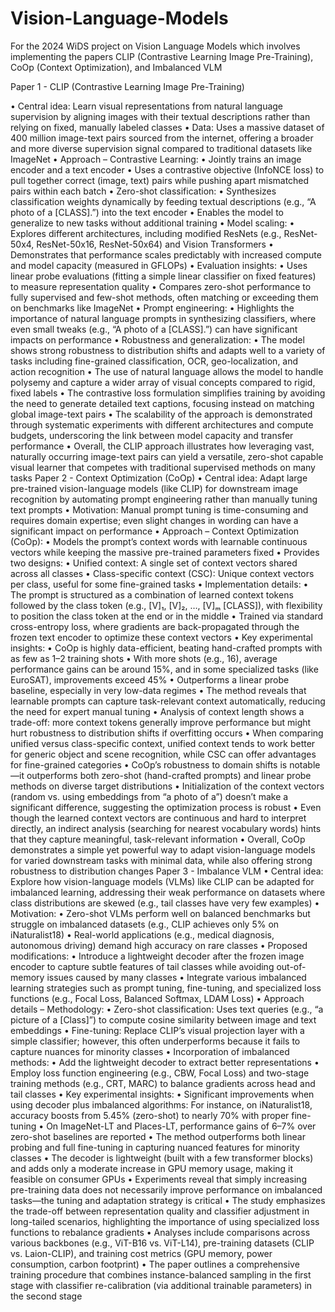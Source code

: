 # Vision-Language-Models
For the 2024 WiDS project on Vision Language Models which involves implementing the papers CLIP (Contrastive Learning Image Pre-Training), CoOp (Context Optimization), and Imbalanced VLM

Paper 1 - CLIP (Contrastive Learning Image Pre-Training)

• Central idea: Learn visual representations from natural language supervision by aligning images with their textual descriptions rather than relying on fixed, manually labeled classes
• Data: Uses a massive dataset of 400 million image-text pairs sourced from the internet, offering a broader and more diverse supervision signal compared to traditional datasets like ImageNet
• Approach – Contrastive Learning:
• Jointly trains an image encoder and a text encoder
• Uses a contrastive objective (InfoNCE loss) to pull together correct (image, text) pairs while pushing apart mismatched pairs within each batch
• Zero-shot classification:
• Synthesizes classification weights dynamically by feeding textual descriptions (e.g., “A photo of a [CLASS].”) into the text encoder
• Enables the model to generalize to new tasks without additional training
• Model scaling:
• Explores different architectures, including modified ResNets (e.g., ResNet-50x4, ResNet-50x16, ResNet-50x64) and Vision Transformers
• Demonstrates that performance scales predictably with increased compute and model capacity (measured in GFLOPs)
• Evaluation insights:
• Uses linear probe evaluations (fitting a simple linear classifier on fixed features) to measure representation quality
• Compares zero-shot performance to fully supervised and few-shot methods, often matching or exceeding them on benchmarks like ImageNet
• Prompt engineering:
• Highlights the importance of natural language prompts in synthesizing classifiers, where even small tweaks (e.g., “A photo of a [CLASS].”) can have significant impacts on performance
• Robustness and generalization:
• The model shows strong robustness to distribution shifts and adapts well to a variety of tasks including fine-grained classification, OCR, geo-localization, and action recognition
• The use of natural language allows the model to handle polysemy and capture a wider array of visual concepts compared to rigid, fixed labels
• The contrastive loss formulation simplifies training by avoiding the need to generate detailed text captions, focusing instead on matching global image-text pairs
• The scalability of the approach is demonstrated through systematic experiments with different architectures and compute budgets, underscoring the link between model capacity and transfer performance
• Overall, the CLIP approach illustrates how leveraging vast, naturally occurring image-text pairs can yield a versatile, zero-shot capable visual learner that competes with traditional supervised methods on many tasks
Paper 2 - Context Optimization (CoOp)
 • Central idea: Adapt large pre-trained vision-language models (like CLIP) for downstream image recognition by automating prompt engineering rather than manually tuning text prompts
• Motivation: Manual prompt tuning is time-consuming and requires domain expertise; even slight changes in wording can have a significant impact on performance
• Approach – Context Optimization (CoOp):
	• Models the prompt’s context words with learnable continuous vectors while keeping       	  the massive pre-trained parameters fixed
• Provides two designs:
	• Unified context: A single set of context vectors shared across all classes
	• Class-specific context (CSC): Unique context vectors per class, useful for some  	  fine-grained tasks
• Implementation details:
	• The prompt is structured as a combination of learned context tokens followed by the  	  class token (e.g., [V]₁, [V]₂, …, [V]ₘ [CLASS]), with flexibility to position the class  	  token at the end or in the middle
	• Trained via standard cross-entropy loss, where gradients are back-propagated   	  through the frozen text encoder to optimize these context vectors
• Key experimental insights:
• CoOp is highly data-efficient, beating hand-crafted prompts with as few as 1–2 training shots
• With more shots (e.g., 16), average performance gains can be around 15%, and in some specialized tasks (like EuroSAT), improvements exceed 45%
• Outperforms a linear probe baseline, especially in very low-data regimes
• The method reveals that learnable prompts can capture task-relevant context automatically, reducing the need for expert manual tuning
• Analysis of context length shows a trade-off: more context tokens generally improve performance but might hurt robustness to distribution shifts if overfitting occurs
• When comparing unified versus class-specific context, unified context tends to work better for generic object and scene recognition, while CSC can offer advantages for fine-grained categories
• CoOp’s robustness to domain shifts is notable—it outperforms both zero-shot (hand-crafted prompts) and linear probe methods on diverse target distributions
• Initialization of the context vectors (random vs. using embeddings from “a photo of a”) doesn’t make a significant difference, suggesting the optimization process is robust
• Even though the learned context vectors are continuous and hard to interpret directly, an indirect analysis (searching for nearest vocabulary words) hints that they capture meaningful, task-relevant information
• Overall, CoOp demonstrates a simple yet powerful way to adapt vision-language models for varied downstream tasks with minimal data, while also offering strong robustness to distribution changes
Paper 3 - Imbalance VLM 
• Central idea: Explore how vision-language models (VLMs) like CLIP can be adapted for imbalanced learning, addressing their weak performance on datasets where class distributions are skewed (e.g., tail classes have very few examples)
• Motivation:
• Zero-shot VLMs perform well on balanced benchmarks but struggle on imbalanced datasets (e.g., CLIP achieves only 5% on iNaturalist18)
• Real-world applications (e.g., medical diagnosis, autonomous driving) demand high accuracy on rare classes
• Proposed modifications:
• Introduce a lightweight decoder after the frozen image encoder to capture subtle features of tail classes while avoiding out-of-memory issues caused by many classes
• Integrate various imbalanced learning strategies such as prompt tuning, fine-tuning, and specialized loss functions (e.g., Focal Loss, Balanced Softmax, LDAM Loss)
• Approach details – Methodology:
• Zero-shot classification: Uses text queries (e.g., “a picture of a [Class]”) to compute cosine similarity between image and text embeddings
• Fine-tuning: Replace CLIP’s visual projection layer with a simple classifier; however, this often underperforms because it fails to capture nuances for minority classes
• Incorporation of imbalanced methods:
• Add the lightweight decoder to extract better representations
• Employ loss function engineering (e.g., CBW, Focal Loss) and two-stage training methods (e.g., CRT, MARC) to balance gradients across head and tail classes
• Key experimental insights:
• Significant improvements when using decoder plus imbalanced algorithms: For instance, on iNaturalist18, accuracy boosts from 5.45% (zero-shot) to nearly 70% with proper fine-tuning
• On ImageNet-LT and Places-LT, performance gains of 6–7% over zero-shot baselines are reported
• The method outperforms both linear probing and full fine-tuning in capturing nuanced features for minority classes
• The decoder is lightweight (built with a few transformer blocks) and adds only a moderate increase in GPU memory usage, making it feasible on consumer GPUs
• Experiments reveal that simply increasing pre-training data does not necessarily improve performance on imbalanced tasks—the tuning and adaptation strategy is critical
• The study emphasizes the trade-off between representation quality and classifier adjustment in long-tailed scenarios, highlighting the importance of using specialized loss functions to rebalance gradients
• Analyses include comparisons across various backbones (e.g., ViT-B16 vs. ViT-L14), pre-training datasets (CLIP vs. Laion-CLIP), and training cost metrics (GPU memory, power consumption, carbon footprint)
• The paper outlines a comprehensive training procedure that combines instance-balanced sampling in the first stage with classifier re-calibration (via additional trainable parameters) in the second stage
